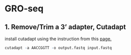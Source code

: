 # GRO-seq

## 1. Remove/Trim a 3’ adapter, Cutadapt
install cutadapt using the instruction from this [page.](https://cutadapt.readthedocs.io/en/stable/guide.html)

```r
cutadapt -a AACCGGTT -o output.fastq input.fastq
```


